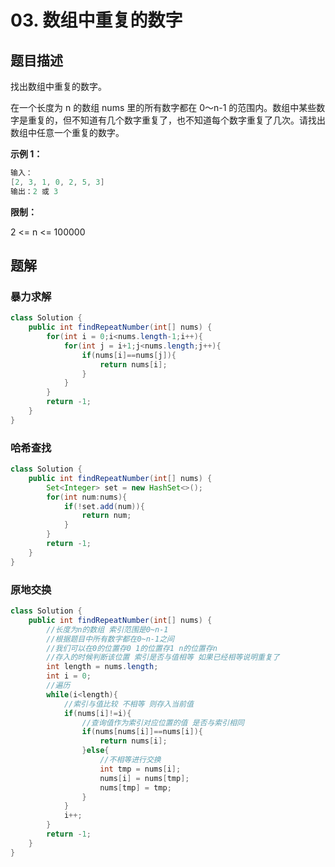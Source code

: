 # 03. 数组中重复的数字

## 题目描述

找出数组中重复的数字。

在一个长度为 n 的数组 nums 里的所有数字都在 0～n-1 的范围内。数组中某些数字是重复的，但不知道有几个数字重复了，也不知道每个数字重复了几次。请找出数组中任意一个重复的数字。

**示例 1：**

```java
输入：
[2, 3, 1, 0, 2, 5, 3]
输出：2 或 3 
```

**限制：**

2 &lt;= n &lt;= 100000

## 题解

### 暴力求解

```java
class Solution {
    public int findRepeatNumber(int[] nums) {
        for(int i = 0;i<nums.length-1;i++){
            for(int j = i+1;j<nums.length;j++){
                if(nums[i]==nums[j]){
                    return nums[i];
                }
            }
        }
        return -1;
    }
}
```

### 哈希查找

```java
class Solution {
    public int findRepeatNumber(int[] nums) {
        Set<Integer> set = new HashSet<>();
        for(int num:nums){
            if(!set.add(num)){
                return num;
            }
        }
        return -1;
    }
}
```

### 原地交换

```java
class Solution {
    public int findRepeatNumber(int[] nums) {
        //长度为n的数组 索引范围是0~n-1
        //根据题目中所有数字都在0~n-1之间
        //我们可以在0的位置存0 1的位置存1 n的位置存n
        //存入的时候判断该位置 索引是否与值相等 如果已经相等说明重复了
        int length = nums.length;
        int i = 0;
        //遍历
        while(i<length){
            //索引与值比较 不相等 则存入当前值
            if(nums[i]!=i){
                //查询值作为索引对应位置的值 是否与索引相同
                if(nums[nums[i]]==nums[i]){
                    return nums[i];
                }else{
                    //不相等进行交换
                    int tmp = nums[i];
                    nums[i] = nums[tmp];
                    nums[tmp] = tmp;
                }
            }
            i++;
        }
        return -1;
    }
}
```

